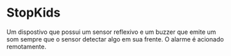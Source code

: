 # StopKids
 Um dispostivo que possui um sensor reflexivo e um buzzer que emite um som sempre que o sensor detectar algo em sua frente. O alarme é acionado remotamente.